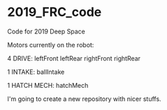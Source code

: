 # 2019_FRC_code
Code for 2019 Deep Space


Motors currently on the robot:

4 DRIVE:
leftFront
leftRear
rightFront
rightRear

1 INTAKE:
ballIntake

1 HATCH MECH:
hatchMech

I'm going to create a new repository with nicer stuffs.
